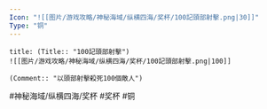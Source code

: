 ```yaml
---
Icon: "![[图片/游戏攻略/神秘海域/纵横四海/奖杯/100記頭部射擊.png|30]]"
Type: "铜"
---
```

```ad-common-bronze-trophy
title: (Title:: "100記頭部射擊")
![[图片/游戏攻略/神秘海域/纵横四海/奖杯/100記頭部射擊.png|100]]

(Comment:: "以頭部射擊殺死100個敵人")
```

#神秘海域/纵横四海/奖杯 #奖杯 #铜
